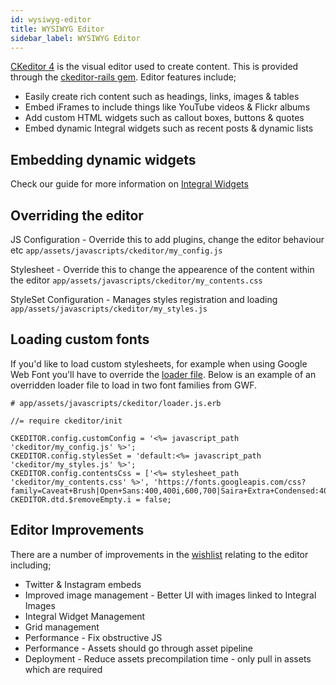 ```yaml
---
id: wysiwyg-editor
title: WYSIWYG Editor
sidebar_label: WYSIWYG Editor
---
```


[CKeditor 4](https://ckeditor.com/ckeditor-4/) is the visual editor used to create content. This is provided through the [ckeditor-rails gem](https://github.com/galetahub/ckeditor). Editor features include;
* Easily create rich content such as headings, links, images & tables
* Embed iFrames to include things like YouTube videos & Flickr albums
* Add custom HTML widgets such as callout boxes, buttons & quotes
* Embed dynamic Integral widgets such as recent posts & dynamic lists

## Embedding dynamic widgets

Check our guide for more information on [Integral Widgets](https://github.com/yamasolutions/integral/blob/master/docs/integral_widgets.md)

## Overriding the editor

JS Configuration - Override this to add plugins, change the editor behaviour etc
```app/assets/javascripts/ckeditor/my_config.js```

Stylesheet - Override this to change the appearence of the content within the editor
```app/assets/javascripts/ckeditor/my_contents.css```

StyleSet Configuration - Manages styles registration and loading
```app/assets/javascripts/ckeditor/my_styles.js```

## Loading custom fonts

If you'd like to load custom stylesheets, for example when using Google Web Font you'll have to override the [loader file](https://github.com/yamasolutions/integral/blob/master/app/assets/javascripts/ckeditor/loader.js.erb). Below is an example of an overridden loader file to load in two font families from GWF.
```
# app/assets/javascripts/ckeditor/loader.js.erb

//= require ckeditor/init

CKEDITOR.config.customConfig = '<%= javascript_path 'ckeditor/my_config.js' %>';
CKEDITOR.config.stylesSet = 'default:<%= javascript_path 'ckeditor/my_styles.js' %>';
CKEDITOR.config.contentsCss = ['<%= stylesheet_path 'ckeditor/my_contents.css' %>', 'https://fonts.googleapis.com/css?family=Caveat+Brush|Open+Sans:400,400i,600,700|Saira+Extra+Condensed:400,500'];
CKEDITOR.dtd.$removeEmpty.i = false;
```

## Editor Improvements
There are a number of improvements in the [wishlist](https://github.com/yamasolutions/integral/wiki/Wish-List) relating to the editor including;
* Twitter & Instagram embeds
* Improved image management - Better UI with images linked to Integral Images
* Integral Widget Management
* Grid management
* Performance - Fix obstructive JS
* Performance - Assets should go through asset pipeline
* Deployment - Reduce assets precompilation time - only pull in assets which are required
